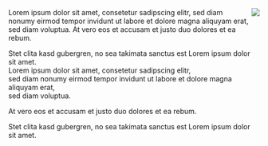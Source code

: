 <!-- 
.. title: About me
.. slug: about-me
.. date: 05/25/2014 02:28:07 PM UTC+02:00
.. tags: 
.. link: 
.. description: 
.. type: text
-->

<img src="/me.png" align="right"/>
Lorem ipsum dolor sit amet, consetetur sadipscing elitr,  
sed diam nonumy eirmod tempor invidunt ut labore et dolore magna aliquyam erat,  
sed diam voluptua. At vero eos et accusam et justo duo dolores et ea rebum.

Stet clita kasd gubergren, no sea takimata sanctus est Lorem ipsum dolor sit amet.  
Lorem ipsum dolor sit amet, consetetur sadipscing elitr,  
sed diam nonumy eirmod tempor invidunt ut labore et dolore magna aliquyam erat,  
sed diam voluptua.

At vero eos et accusam et justo duo dolores et ea rebum.

Stet clita kasd gubergren, no sea takimata sanctus est Lorem ipsum dolor sit amet.

